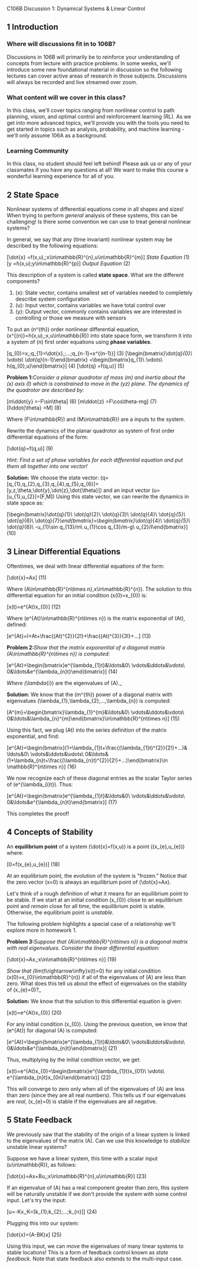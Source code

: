 C106B Discussion 1: Dynamical Systems & Linear Control

## 1 Introduction

### Where will discussions fit in to 106B?

Discussions in 106B will primarily be to reinforce your understanding of concepts from lecture with practice problems. In some weeks, we'll introduce some new foundational material in discussion so the following lectures can cover active areas of research in those subjects. Discussions will always be recorded and live streamed over zoom.

### What content will we cover in this class?

In this class, we'll cover topics ranging from nonlinear control to path planning, vision, and optimal control and reinforcement learning (RL). As we get into more advanced topics, we'll provide you with the tools you need to get started in topics such as analysis, probability, and machine learning - we'll only assume 106A as a background.

### Learning Community

In this class, no student should feel left behind! Please ask us or any of your classmates if you have any questions at all! We want to make this course a wonderful learning experience for all of you.

## 2 State Space

Nonlinear systems of differential equations come in all shapes and sizes! When trying to perform _general_ analysis of these systems, this can be challenging! Is there some convention we can use to treat general nonlinear systems?

In general, we say that any (time invariant) nonlinear system may be described by the following equations:

\[\dot{x} =f(x,u),\;x\in\mathbb{R}^{n},u\in\mathbb{R}^{m}\] _State Equation_ (1) \[y =h(x,u)\;y\in\mathbb{R}^{p}\] _Output Equation_ (2)

This description of a system is called **state space**. What are the different components?

1. \(x\): State vector, contains smallest set of variables needed to completely describe system configuration
2. \(u\): Input vector, contains variables we have total control over
3. \(y\): Output vector, commonly contains variables we are interested in controlling or those we measure with sensors

To put an \(n^{th}\) order nonlinear differential equation, \(x^{(n)}=h(x,u),\;x,u\in\mathbb{R}\) into state space form, we transform it into a system of \(n\) first order equations using **phase variables**.

\[q_{0}=x,\;q_{1}=\dot{x},\;...\;q_{n-1}=x^{(n-1)}\] (3) \[\begin{bmatrix}\dot{q}_{0}\\ \vdots\\ \dot{q}_{n-1}\end{bmatrix} =\begin{bmatrix}q_{1}\\ \vdots\\ h(q_{0},u)\end{bmatrix}\] (4) \[\dot{q} =f(q,u)\] (5)

**Problem 1:**_Consider a planar quadrotor of mass \(m\) and inertia about the \(x\) axis \(I\) which is constrained to move in the \(yz\) plane. The dynamics of the quadrotor are described by:_

\[m\ddot{y} =-F\sin\theta\] (6) \[m\ddot{z} =F\cos\theta-mg\] (7) \[I\ddot{\theta} =M\] (8)

Where \(F\in\mathbb{R}\) and \(M\in\mathbb{R}\) are a inputs to the system.

Rewrite the dynamics of the planar quadrotor as system of first order differential equations of the form:

\[\dot{q}=f(q,u)\] (9)

_Hint: Find a set of phase variables for each differential equation and put them all together into one vector!_

**Solution:** We choose the state vector: \(q=[q_{1},q_{2},q_{3},q_{4},q_{5},q_{6}]=[y,z,\theta,\dot{y},\dot{z},\dot{\theta}]\) and an input vector \(u=[u_{1},u_{2}]=[F,M]\) Using this state vector, we can rewrite the dynamics in state space as:

\[\begin{bmatrix}\dot{q}_{1}\\ \dot{q}_{2}\\ \dot{q}_{3}\\ \dot{q}_{4}\\ \dot{q}_{5}\\ \dot{q}_{6}\\ \dot{q}_{7}\end{bmatrix}=\begin{bmatrix}\dot{q}_{4}\\ \dot{q}_{5}\\ \dot{q}_{6}\\ -u_{1}\sin q_{13}/m\\ u_{1}\cos q_{3}/m-g\\ u_{2}/I\end{bmatrix}\] (10)

## 3 Linear Differential Equations

Oftentimes, we deal with linear differential equations of the form:

\[\dot{x}=Ax\] (11)

Where \(A\in\mathbb{R}^{n\times n},x\in\mathbb{R}^{n}\). The solution to this differential equation for an initial condition \(x(0)=x_{0}\) is:

\[x(t)=e^{At}x_{0}\] (12)

Where \(e^{At}\in\mathbb{R}^{n\times n}\) is the matrix exponential of \(At\), defined:

\[e^{At}=I+At+\frac{(At)^{2}}{2!}+\frac{(At)^{3}}{3!}+...\] (13)

**Problem 2:**_Show that the matrix exponential of a diagonal matrix \(A\in\mathbb{R}^{n\times n}\) is computed:_

\[e^{At}=\begin{bmatrix}e^{\lambda_{1}t}&\ldots&0\\ \vdots&\ddots&\vdots\\ 0&\ldots&e^{\lambda_{n}t}\end{bmatrix}\] (14)

_Where \(\lambda_{i}\) are the eigenvalues of \(A\)._

**Solution:** We know that the \(m^{th}\) power of a diagonal matrix with eigenvalues \(\lambda_{1},\lambda_{2},...,\lambda_{n}\) is computed:

\[A^{m}=\begin{bmatrix}\lambda_{1}^{m}&\ldots&0\\ \vdots&\ddots&\vdots\\ 0&\ldots&\lambda_{n}^{m}\end{bmatrix}\in\mathbb{R}^{n\times n}\] (15)

Using this fact, we plug \(At\) into the series definition of the matrix exponential, and find:

\[e^{At}=\begin{bmatrix}(1+\lambda_{1}t+\frac{(\lambda_{1}t)^{2}}{2!}+...)& \ldots&0\\ \vdots&\ddots&\vdots\\ 0&\ldots&(1+\lambda_{n}t+\frac{(\lambda_{n}t)^{2}}{2!}+...)\end{bmatrix}\in \mathbb{R}^{n\times n}\] (16)

We now recognize each of these diagonal entries as the scalar Taylor series of \(e^{\lambda_{i}t}\). Thus:

\[e^{At}=\begin{bmatrix}e^{\lambda_{1}t}&\ldots&0\\ \vdots&\ddots&\vdots\\ 0&\ldots&e^{\lambda_{n}t}\end{bmatrix}\] (17)

This completes the proof!

## 4 Concepts of Stability

An **equilibrium point** of a system \(\dot{x}=f(x,u)\) is a point \((x_{e},u_{e})\) where:

\[0=f(x_{e},u_{e})\] (18)

At an equilibrium point, the evolution of the system is "frozen." Notice that the zero vector \(x=0\) is always an equilibrium point of \(\dot{x}=Ax\).

Let's think of a rough definition of what it means for an equilibrium point to be stable. If we start at an initial condition \(x_{0}\) close to an equilibrium point and _remain_ close for all time, the equilibrium point is stable. Otherwise, the equilibrium point is _unstable_.

The following problem highlights a special case of a relationship we'll explore more in homework 1.

**Problem 3:**_Suppose that \(A\in\mathbb{R}^{n\times n}\) is a diagonal matrix with real eigenvalues. Consider the linear differential equation:_

\[\dot{x}=Ax,\;x\in\mathbb{R}^{n\times n}\] (19)

_Show that \(lim_{t\rightarrow\infty}x(t)=0\) for any initial condition \(x(0)=x_{0}\in\mathbb{R}^{n}\) if all of the eigenvalues of \(A\) are less than zero. What does this tell us about the effect of eigenvalues on the stability of \(x_{e}=0\)?_

**Solution:** We know that the solution to this differential equation is given:

\[x(t)=e^{At}x_{0}\] (20)

For any initial condition \(x_{0}\). Using the previous question, we know that \(e^{At}\) for diagonal \(A\) is computed:

\[e^{At}=\begin{bmatrix}e^{\lambda_{1}t}&\ldots&0\\ \vdots&\ddots&\vdots\\ 0&\ldots&e^{\lambda_{n}t}\end{bmatrix}\] (21)

Thus, multiplying by the initial condition vector, we get:

\[x(t)=e^{At}x_{0}=\begin{bmatrix}e^{\lambda_{1}t}x_{01}\\ \vdots\\ e^{\lambda_{n}t}x_{0n}\end{bmatrix}\] (22)

This will converge to zero only when all of the eigenvalues of \(A\) are less than zero (since they are all real numbers). This tells us if our eigenvalues are _real_, \(x_{e}=0\) is stable if the eigenvalues are all negative.

## 5 State Feedback

We previously saw that the stability of the origin of a linear system is linked to the eigenvalues of the matrix \(A\). Can we use this knowledge to _stabilize_ unstable linear systems?

Suppose we have a linear system, this time with a scalar input \(u\in\mathbb{R}\), as follows:

\[\dot{x}=Ax+Bu,\;x\in\mathbb{R}^{n},u\in\mathbb{R}\] (23)

If an eigenvalue of \(A\) has a real component greater than zero, this system will be naturally unstable if we don't provide the system with some control input. Let's try the input:

\[u=-Kx,\;K=[k_{1}\;k_{2}\;...\;k_{n}]\] (24)

Plugging this into our system:

\[\dot{x}=(A-BK)x\] (25)

Using this input, we can _move_ the eigenvalues of many linear systems to stable locations! This is a form of feedback control known as _state feedback_. Note that state feedback also extends to the multi-input case.